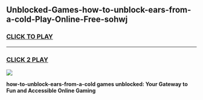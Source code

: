 
## Unblocked-Games-how-to-unblock-ears-from-a-cold-Play-Online-Free-sohwj
<h3>
<a href="https://premium76.site?title=how-to-unblock-ears-from-a-cold&ref=26A">CLICK TO PLAY</a></h3>
<hr>

<h3>
<a href="https://premium76.site?title=how-to-unblock-ears-from-a-cold&ref=26A">CLICK 2 PLAY</a>
  
</h3>

<a href="https://premium76.site?title=how-to-unblock-ears-from-a-cold&ref=26A"><img src="https://clearcache.store/games.png"></a>


**how-to-unblock-ears-from-a-cold games unblocked: Your Gateway to Fun and Accessible Online Gaming**
